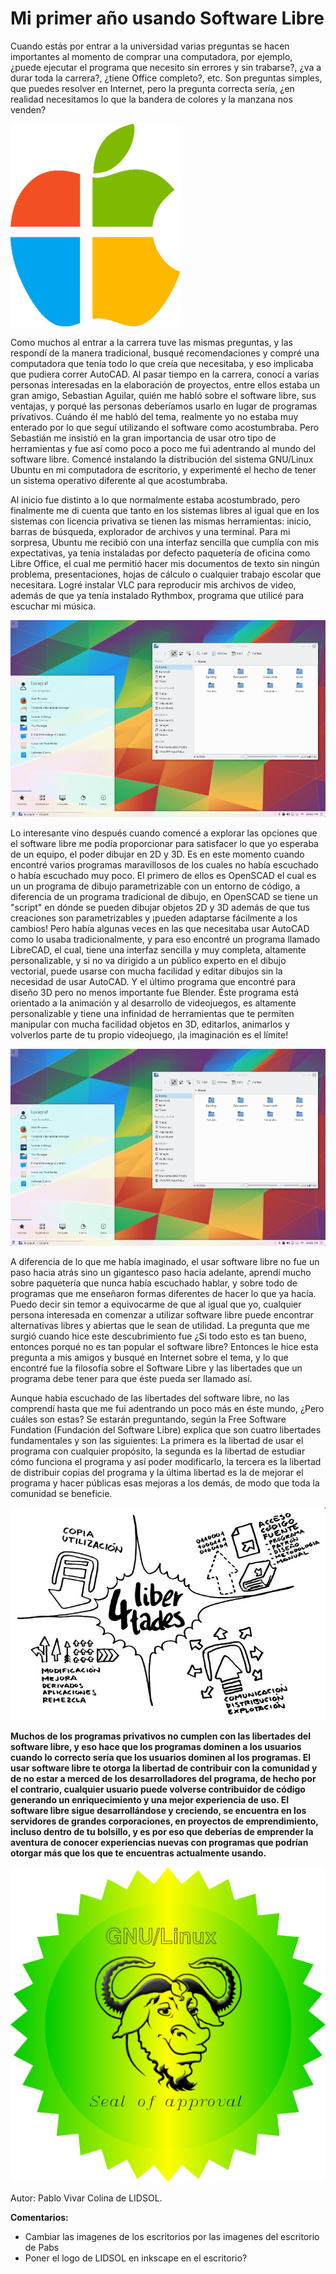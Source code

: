 
# Mi primer año usando Software Libre

Cuando estás por entrar a la universidad varias preguntas se hacen importantes al momento de comprar una computadora, por ejemplo, ¿puede ejecutar el programa que necesito sin errores y sin trabarse?, ¿va a durar toda la carrera?, ¿tiene Office completo?, etc. Son preguntas simples, que puedes resolver en Internet, pero la pregunta correcta sería, ¿en realidad necesitamos lo que la bandera de colores y la manzana nos venden?

![WinApple][apple_windows]

[apple_windows]: ./material/apple_windows.jpg "WinApple"

Como muchos al entrar a la carrera tuve las mismas preguntas, y las respondí de la manera tradicional, busqué recomendaciones y compré una computadora que tenía todo lo que creía que necesitaba, y eso implicaba que pudiera correr AutoCAD. Al pasar tiempo en la carrera, conocí a varias personas interesadas en la elaboración de proyectos, entre ellos estaba un gran amigo, Sebastian Aguilar, quién me habló sobre el software libre, sus ventajas, y porqué las personas deberíamos usarlo en lugar de programas privativos. Cuándo él me habló del tema, realmente yo no estaba muy enterado por lo que seguí utilizando el software como acostumbraba. Pero Sebastián me insistió en la gran importancia de usar otro tipo de herramientas y fue así como poco a poco me fui adentrando al mundo del software libre. Comencé instalando la distribución del sistema GNU/Linux Ubuntu en mi computadora de escritorio, y experimenté el hecho de tener un sistema operativo diferente al que acostumbraba.
 
Al inicio fue distinto a lo que normalmente estaba acostumbrado, pero finalmente me di cuenta que tanto en los sistemas libres al igual que en los sistemas con licencia privativa se tienen las mismas herramientas: inicio, barras de búsqueda, explorador de archivos y una terminal. Para mi sorpresa, Ubuntu me recibió con una interfaz sencilla que cumplía con mis expectativas, ya tenía instaladas por defecto paquetería de oficina como Libre Office, el cual me permitió hacer mis documentos de texto sin ningún problema, presentaciones, hojas de cálculo o cualquier trabajo escolar que necesitara. Logré instalar VLC para reproducir mis archivos de video, además de que ya tenía instalado Rythmbox, programa que utilicé para escuchar mi música. 

![Kubuntu][kubuntu]

[kubuntu]: ./material/kubuntu-16-04.jpeg "Kubuntu"

 
Lo interesante vino después cuando comencé a explorar las opciones que el software libre me podía proporcionar para satisfacer lo que yo esperaba de un equipo, el poder dibujar en 2D y 3D. Es en este momento cuando encontré varios programas maravillosos de los cuales no había escuchado o había escuchado muy poco. El primero de ellos es OpenSCAD el cual es un un programa de dibujo parametrizable con un entorno de código, a diferencia de un programa tradicional de dibujo, en OpenSCAD se tiene un "script" en dónde se pueden dibujar objetos 2D y 3D además de que tus creaciones son parametrizables y ¡pueden adaptarse fácilmente a los cambios! Pero había algunas veces en las que necesitaba usar AutoCAD como lo usaba tradicionalmente, y para eso encontré un programa llamado LibreCAD, el cual, tiene una interfaz sencilla y muy completa, altamente personalizable, y si no va dirigido a un público experto en el dibujo vectorial, puede usarse con mucha facilidad y editar dibujos sin la necesidad de usar AutoCAD. Y el último programa que encontré para diseño 3D pero no menos importante fue Blender. Éste programa está orientado a la animación y al desarrollo de videojuegos, es altamente personalizable y tiene una infinidad de herramientas que te permiten manipular con mucha facilidad objetos en 3D, editarlos, animarlos y volverlos parte de tu propio videojuego, ¡la imaginación es el límite!

![Kubuntu][kubuntu]

[kubuntu]: ./material/kubuntu-16-04.jpeg "Kubuntu"
 
A diferencia de lo que me había imaginado, el usar software libre no fue un paso hacia atrás sino un gigantesco paso hacia adelante, aprendí mucho sobre paquetería que nunca había escuchado hablar, y sobre todo de programas que me enseñaron formas diferentes de hacer lo que ya hacía. Puedo decir sin temor a equivocarme de que al igual que yo, cualquier persona interesada en comenzar a utilizar software libre puede encontrar alternativas libres y abiertas que le sean de utilidad. La pregunta que me surgió cuando hice este descubrimiento fue ¿Si todo esto es tan bueno, entonces porqué no es tan popular el software libre? Entonces le hice esta pregunta a mis amigos y busqué en Internet sobre el tema, y lo que encontré fue la filosofía sobre el Software Libre y las libertades que un programa debe tener para que éste pueda ser llamado así. 
 
Aunque había escuchado de las libertades del software libre, no las comprendí hasta que me fui adentrando un poco más en éste mundo, ¿Pero cuáles son estas? Se estarán preguntando, según la Free Software Fundation (Fundación del Software Libre) explica que son cuatro libertades fundamentales y son las siguientes: La primera es la libertad de usar el programa con cualquier propósito, la segunda es la libertad de estudiar cómo funciona el programa y así poder modificarlo, la tercera es la libertad de distribuir copias del programa y la última libertad es la de mejorar el programa y hacer públicas esas mejoras a los demás, de modo que toda la comunidad se beneficie.

![Libertades][libertades]

[libertades]: ./material/4libertades.jpg "Libertades del Software Libre"

**Muchos de los programas privativos no cumplen con las libertades del software libre, y eso hace que los programas dominen a los usuarios cuando lo correcto sería que los usuarios dominen al los programas. El usar software libre te otorga la libertad de contribuir con la comunidad y de no estar a merced de los desarrolladores del programa, de hecho por el contrario, cualquier usuario puede volverse contribuidor de código  generando un enriquecimiento y una mejor experiencia de uso. El software libre sigue desarrollándose y creciendo, se encuentra en los servidores de grandes corporaciones, en proyectos de emprendimiento, incluso dentro de tu bolsillo, y es por eso que deberías de emprender la aventura de conocer experiencias nuevas con programas que podrían otorgar más que los que te encuentras actualmente usando.**

![Aprobado][approval]

[approval]: ./material/gnu_linux_seal_of_approval_by_gustawho-d4luknw.png "GNU/Linux seal of approval"

Autor: Pablo Vivar Colina de LIDSOL.

**Comentarios:**

- Cambiar las imagenes de los escritorios por las imagenes del escritorio de Pabs
- Poner el logo de LIDSOL en inkscape en el escritorio?